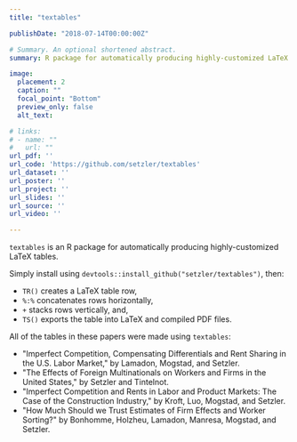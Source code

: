 ```yaml
---
title: "textables"

publishDate: "2018-07-14T00:00:00Z"

# Summary. An optional shortened abstract.
summary: R package for automatically producing highly-customized LaTeX tables.

image:
  placement: 2
  caption: ""
  focal_point: "Bottom"
  preview_only: false
  alt_text: 

# links:
# - name: ""
#   url: ""
url_pdf: ''
url_code: 'https://github.com/setzler/textables'
url_dataset: ''
url_poster: ''
url_project: ''
url_slides: ''
url_source: ''
url_video: ''

---
```


`textables` is an R package for automatically producing highly-customized LaTeX tables.

Simply install using `devtools::install_github("setzler/textables")`, then:
- `TR()` creates a LaTeX table row,
- `%:%` concatenates rows horizontally,
- `+` stacks rows vertically, and,
- `TS()` exports the table into LaTeX and compiled PDF files.

All of the tables in these papers were made using `textables`:
- "Imperfect Competition, Compensating Differentials and Rent Sharing in the U.S. Labor Market," by Lamadon, Mogstad, and Setzler.
- "The Effects of Foreign Multinationals on Workers and Firms in the United States," by Setzler and Tintelnot.
- "Imperfect Competition and Rents in Labor and Product Markets: The Case of the Construction Industry," by Kroft, Luo, Mogstad, and Setzler.
- "How Much Should we Trust Estimates of Firm Effects and Worker Sorting?" by Bonhomme, Holzheu, Lamadon, Manresa, Mogstad, and Setzler.
